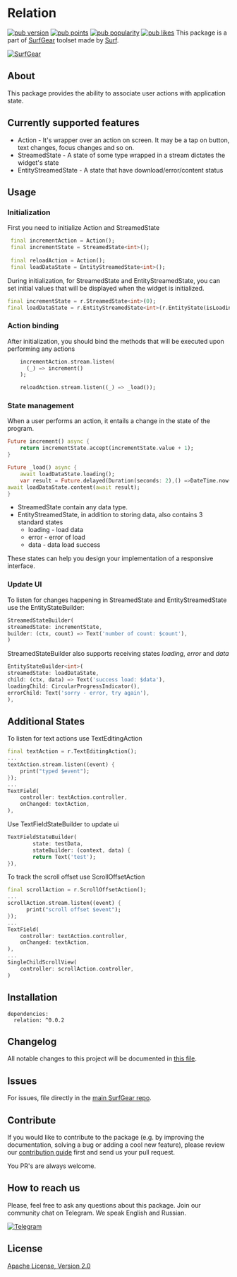 # Relation
[![pub version](https://img.shields.io/badge/pub-0.0.2-blue)](https://pub.dev/packages/relation/versions)
[![pub points](https://img.shields.io/badge/pub%20points-100-brightgreen)](https://pub.dev/packages/relation/score)
[![pub popularity](https://img.shields.io/badge/pub%20popularity-73-brightgreen)](https://pub.dev/packages/relation/score)
[![pub likes](https://img.shields.io/badge/pub%20likes-7-brightgreen)](https://pub.dev/packages/relation/score)
This package is a part of [SurfGear](https://github.com/surfstudio/SurfGear) toolset made by [Surf](https://surf.ru/).

[![SurfGear](https://i.ibb.co/zbZ8081/Group-59.png)](https://github.com/surfstudio/SurfGear/tree/dev/packages/relation)
## About
This package provides the ability to associate user actions with application state.
## Currently supported features
- Action - It's wrapper over an action on screen.
It may be a tap on button, text changes, focus changes and so on.
- StreamedState - A state of some type wrapped in a stream
dictates the widget's state
- EntityStreamedState - A state that have download/error/content status
## Usage
### Initialization
First you need to initialize Action and StreamedState
```dart 
 final incrementAction = Action();
 final incrementState = StreamedState<int>();
 
 final reloadAction = Action();
 final loadDataState = EntityStreamedState<int>();
```
During initialization, for StreamedState and EntityStreamedState, you can set initial values that will be displayed when the widget is initialized.
```dart
final incrementState = r.StreamedState<int>(0);
final loadDataState = r.EntityStreamedState<int>(r.EntityState(isLoading: true));
```
### Action binding
After initialization, you should bind the methods that will be executed upon performing any actions

```dart
    incrementAction.stream.listen(
      (_) => increment()
    );

    reloadAction.stream.listen((_) => _load());
```
### State management
When a user performs an action, it entails a change in the state of the program.
```dart
Future increment() async {
    return incrementState.accept(incrementState.value + 1);
}

Future _load() async {
    await loadDataState.loading();
    var result = Future.delayed(Duration(seconds: 2),() =>DateTime.now().second,);
await loadDataState.content(await result);
}
```
- StreamedState contain any data type.
- EntityStreamedState, in addition to storing data, also contains 3 standard states
    - loading - load data 
    - error - error of load
    - data - data load success

These states can help you design your implementation of a responsive interface.

### Update UI
To listen for changes happening in StreamedState and EntityStreamedState use the EntityStateBuilder:

```dart
StreamedStateBuilder(
streamedState: incrementState,
builder: (ctx, count) => Text('number of count: $count'),
)
```
StreamedStateBuilder also supports receiving states _loading_, _error_ and _data_
```dart
EntityStateBuilder<int>(
streamedState: loadDataState,
child: (ctx, data) => Text('success load: $data'),
loadingChild: CircularProgressIndicator(),
errorChild: Text('sorry - error, try again'),
),
```
## Additional States
To listen for text actions use TextEditingAction
```dart
final textAction = r.TextEditingAction();
...
textAction.stream.listen((event) {
    print("typed $event");
});
...
TextField(
    controller: textAction.controller,
    onChanged: textAction,
),
```
Use TextFieldStateBuilder to update ui
```dart
TextFieldStateBuilder(
        state: testData,
        stateBuilder: (context, data) {
        return Text('test');
}),  
```
To track the scroll offset use ScrollOffsetAction
```dart
final scrollAction = r.ScrollOffsetAction();
...
scrollAction.stream.listen((event) {
      print("scroll offset $event");
});
...
TextField(
    controller: textAction.controller,
    onChanged: textAction,
),
...
SingleChildScrollView(
    controller: scrollAction.controller,
)
```
## Installation
```
dependencies:
  relation: ^0.0.2
```
## Changelog
All notable changes to this project will be documented in [this file](./CHANGELOG.md).
## Issues
For issues, file directly in the [main SurfGear repo](https://github.com/surfstudio/SurfGear).
## Contribute
If you would like to contribute to the package (e.g. by improving the documentation, solving a bug or adding a cool new feature), please review our [contribution guide](../../CONTRIBUTING.md) first and send us your pull request.

You PR's are always welcome.
## How to reach us

Please, feel free to ask any questions about this package. Join our community chat on Telegram. We speak English and Russian.

[![Telegram](https://img.shields.io/badge/chat-on%20Telegram-blue.svg)](https://t.me/SurfGear)

## License

[Apache License, Version 2.0](http://www.apache.org/licenses/LICENSE-2.0)
